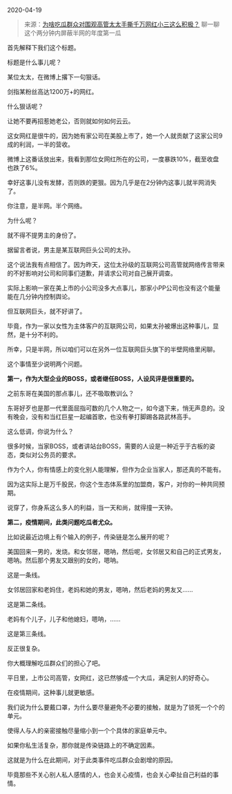 2020-04-19

> 来源：[为啥吃瓜群众对围观高管太太手撕千万网红小三这么积极？](http://mp.weixin.qq.com/s?__biz=MzU3NDc5Nzc0NQ==&mid=2247487533&idx=1&sn=8fa2a11e60db4e61511d16292aa65ce6&chksm=fd2db2f3ca5a3be59ed36907eb593208ad442d0de3d4477e51c0b5c7e1ba18513a0eaf10196c&scene=27#wechat_redirect)
> 聊一聊这个两分钟内屏蔽半网的年度第一瓜

首先解释下我们这个标题。

  

标题是什么事儿呢？

  

某位太太，在微博上撂下一句狠话。

  

剑指某粉丝高达1200万+的网红。

  

什么狠话呢？

  

让她不要再招惹她老公，否则就如何如何云云。

  

这女网红是很牛的，因为她有家公司在美股上市了，她一个人就贡献了这家公司9成的利润，一半的营收。

  

微博上这番话放出来，我看到那位女网红所在的公司，一度暴跌10%，截至收盘也跌了6%。

  

幸好这事儿没有发酵，否则跌的更狠。因为几乎是在2分钟内这事儿就半网消失了。

  

你注意，是半网。半个网络。

  

为什么呢？

  

就不得不提男主的身份了。

  

据留言者说，男主是某互联网巨头公司的太孙。

  

这个说法我有点相信了。因为昨天，这位太孙级的互联网公司高管就网络传言带来的不好影响对公司和同事们道歉，并请求公司对自己展开调查。

  

实际上影响一家在美上市的小公司没多大点事儿，那家小PP公司也没有这个能量能在几分钟内控制舆论。

  

但互联网巨头，就不好讲了。

  

毕竟，作为一家以女性为主体客户的互联网公司，如果太孙被爆出这种事儿，显然，是十分不利的。

  

所幸，只是半网，所以咱们可以在另外一位互联网巨头旗下的半壁网络里闲聊。

  

这个事情至少说明两个问题。

  

 **第一，作为大型企业的BOSS，或者继任BOSS，人设风评是很重要的。**

  

之前东哥在美国的那点事儿，还不吸取教训么？

  

东哥好歹也是那一代里面屈指可数的几个人物之一，如今退下来，悄无声息的。没有晚会，没有和当红巨星一起编首歌，也没有拳打脚踢各路武林高手。

  

这么低调，你说为什么？

  

很多时候，当家BOSS，或者讲站台BOSS，需要的人设是一种近乎于古板的姿态，类似对公务员的要求。

  

作为个人，你有情感上的变化别人能理解，但作为企业当家人，那还真的不能有。

  

因为这实际上是万千股民，你这个生态体系里的加盟商，客户，对你的一种共同预期。

  

说穿了，你身系这么多人的利益，当一天和尚，就得撞一天钟。

  

 **第二，疫情期间，此类问题吃瓜者尤众。**

  

比如说最近边境上有个输入的例子，传染链是怎么展开的呢？

  

美国回来一男的，发烧。和女邻居，嗯呐，然后呢，女邻居又和自己的正式男友，嗯呐。然后那个男友又跟别的女的，嗯呐。

  

这是一条线。

  

女邻居回家和老妈住，老妈和她的男友，嗯呐，然后老妈的男友又......

  

这是第二条线。

  

老妈有个儿子，儿子和他媳妇，嗯呐，......

  

这是第三条线。

  

反正很复杂。

  

你大概理解吃瓜群众们的担心了吧。

  

平日里，上市公司高管，女网红，这已然够成一个大瓜，满足别人的好奇心。

  

在疫情期间，这种事儿就更敏感。

  

我们说为什么要戴口罩，为什么要尽量避免不必要的接触，就是为了锁死一个个的单元。

  

使得人与人的亲密接触尽量缩小到一个个具体的家庭单元中。

  

如果你私生活复杂，那你就是传染链路上的不确定因素。

  

这就是为什么在此期间，对于此类事件吃瓜群众会剧增的原因。

  

毕竟那些不关心别人私人感情的人，也会关心疫情，也会关心牵扯自己利益的事情。

